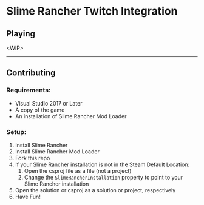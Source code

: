 # Slime Rancher Twitch Integration

## Playing
\<WIP>

---

## Contributing
### Requirements:
* Visual Studio 2017 or Later
* A copy of the game
* An installation of Slime Rancher Mod Loader

### Setup:
1. Install Slime Rancher
2. Install Slime Rancher Mod Loader
3. Fork this repo
4. If your Slime Rancher installation is not in the Steam Default Location:
    1. Open the csproj file as a file (not a project)
    2. Change the ``SlimeRancherInstallation`` property to point to your Slime Rancher installation
5. Open the solution or csproj as a solution or project, respectively
6. Have Fun!
